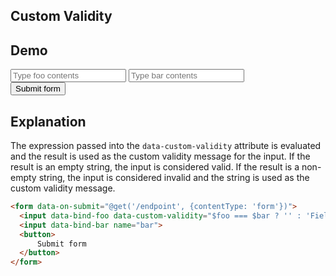 ## Custom Validity

## Demo

<form data-on-submit="@get('/examples/custom_validity/data', {contentType: 'form'})" class="space-y-8">
  <label class="flex items-center gap-2 input input-bordered">
    <input data-bind-foo data-custom-validity="$foo === $bar ? '' : 'Field values must be the same.'" name="foo" class="grow" placeholder="Type foo contents"/>
  </label>
  <label class="flex items-center gap-2 input input-bordered">
    <input data-bind-bar name="bar" class="grow" placeholder="Type bar contents"/>
  </label>
  <div class="space-x-4">
    <button class="btn btn-primary">
      Submit form
    </button>
  </div>
</form>

## Explanation

The expression passed into the `data-custom-validity` attribute is evaluated and the result is used as the custom validity message for the input. If the result is an empty string, the input is considered valid. If the result is a non-empty string, the input is considered invalid and the string is used as the custom validity message.

```html
<form data-on-submit="@get('/endpoint', {contentType: 'form'})">
  <input data-bind-foo data-custom-validity="$foo === $bar ? '' : 'Field values must be the same.'" name="foo">
  <input data-bind-bar name="bar">
  <button>
      Submit form
  </button>
</form>
```